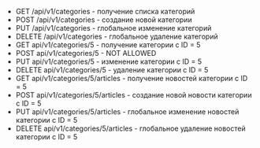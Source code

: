 * GET /api/v1/categories - получение списка категорий
* POST /api/v1/categories - создание новой категории
* PUT /api/v1/categories - глобальное изменение категорий
* DELETE /api/v1/categories - глобальное удаление категорий
* GET api/v1/categories/5 - получение категории с ID = 5
* POST api/v1/categories/5 - NOT ALLOWED 
* PUT api/v1/categories/5 - изменение категории с ID = 5
* DELETE api/v1/categories/5 - удаление категории с ID = 5
* GET api/v1/categories/5/articles - получение новостей категории с ID = 5
* POST api/v1/categories/5/articles - создание новой новости категории с ID = 5
* PUT api/v1/categories/5/articles - глобальное изменение новостей категории с ID = 5
* DELETE api/v1/categories/5/articles - глобальное удаление новостей категории с ID = 5
